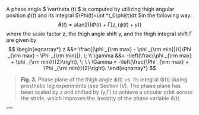 A phase angle $ \vartheta (t) $ is computed by utilizing thigh angular position $\phi(t)$ and its integral $\Phi(t)=\int ^t_0\phi(τ)dτ $in the following way:
$$
\begin{equation} \vartheta (t) = \mathrm{atan2}((\Phi (t) + \Gamma)z, (\phi (t) +\gamma)) \end{equation}
$$
where the scale factor z, the thigh angle shift γ, and the thigh integral shift Γ are given by
$$
\begin{eqnarray*} z &&= \frac{|\phi _{\rm max} - \phi _{\rm min}|}{|\Phi _{\rm max} - \Phi _{\rm min}|}, \; \\ \gamma &&= -\left(\frac{\phi _{\rm max} + \phi _{\rm min}}{2}\right), \; \ \ \Gamma = -\left(\frac{\Phi _{\rm max} + \Phi _{\rm min}}{2}\right). \end{eqnarray*}
$$



> **Fig. 3.**
> Phase plane of the thigh angle ϕ(t) vs. its integral Φ(t) during prosthetic leg experiments (see Section IV). The phase plane has been scaled by z and shifted by (γ,Γ) to achieve a circular orbit across the stride, which improves the linearity of the phase variable ϑ(t).

<img src="https://ieeexplore.ieee.org/mediastore_new/IEEE/content/media/8860/8375153/8302866/gregg3-2794536-large.gif" alt="img" style="zoom:40%;" />